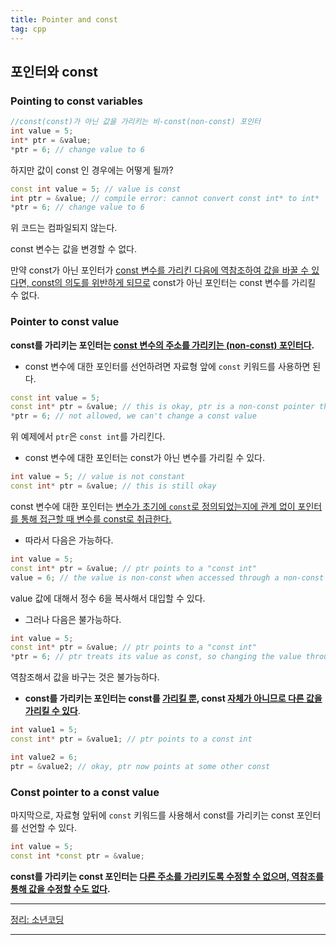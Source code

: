 ```yaml
---
title: Pointer and const
tag: cpp
---
```




## 포인터와 const

### Pointing to const variables

```cpp
//const(const)가 아닌 값을 가리키는 비-const(non-const) 포인터
int value = 5;
int* ptr = &value;
*ptr = 6; // change value to 6
```

하지만 값이 const 인 경우에는 어떻게 될까?

```cpp
const int value = 5; // value is const
int ptr = &value; // compile error: cannot convert const int* to int*
*ptr = 6; // change value to 6
```

위 코드는 컴파일되지 않는다. 

const 변수는 값을 변경할 수 없다. 

만약 const가 아닌 포인터가 <u>const 변수를 가리킨 다음에 역참조하여 값을 바꿀 수 있다면, const의 의도를 위반하게 되므로</u> const가 아닌 포인터는 const 변수를 가리킬 수 없다.



### Pointer to const value

**const를 가리키는 포인터는 <u>const 변수의 주소를 가리키는 (non-const) 포인터다</u>.**

+ const 변수에 대한 포인터를 선언하려면 자료형 앞에 `const` 키워드를 사용하면 된다.

```cpp
const int value = 5;
const int* ptr = &value; // this is okay, ptr is a non-const pointer that is pointing to a "const int"
*ptr = 6; // not allowed, we can't change a const value
```

위 예제에서 `ptr`은 `const int`를 가리킨다.

- const 변수에 대한 포인터는 const가 아닌 변수를 가리킬 수 있다. 

```cpp
int value = 5; // value is not constant
const int* ptr = &value; // this is still okay
```

const 변수에 대한 포인터는 <u>변수가 초기에 `const`로 정의되었는지에 관계 없이 포인터를 통해 접근할 때 변수를 const로 취급한다.</u>

+ 따라서 다음은 가능하다.

```cpp
int value = 5;
const int* ptr = &value; // ptr points to a "const int"
value = 6; // the value is non-const when accessed through a non-const identifier
```

value 값에 대해서 정수 6을 복사해서 대입할 수 있다.

+ 그러나 다음은 불가능하다.

```cpp
int value = 5;
const int* ptr = &value; // ptr points to a "const int"
*ptr = 6; // ptr treats its value as const, so changing the value through ptr is not legal
```

역참조해서 값을 바구는 것은 불가능하다.

+ **const를 가리키는 포인터는 const를 <u>가리킬 뿐</u>, const <u>자체가 아니므로 다른 값을 가리킬 수 있다</u>**.

```cpp
int value1 = 5;
const int* ptr = &value1; // ptr points to a const int

int value2 = 6;
ptr = &value2; // okay, ptr now points at some other const 
```



### Const pointer to a const value

마지막으로, 자료형 앞뒤에 `const` 키워드를 사용해서 const를 가리키는 const 포인터를 선언할 수 있다.

```cpp
int value = 5;
const int *const ptr = &value;
```

**const를 가리키는 const 포인터는 <u>다른 주소를 가리키도록 수정할 수 없으며, 역참조를 통해 값을 수정할 수도 없다</u>.**

---

 [정리: 소년코딩](https://boycoding.tistory.com/206?category=1009770)

---